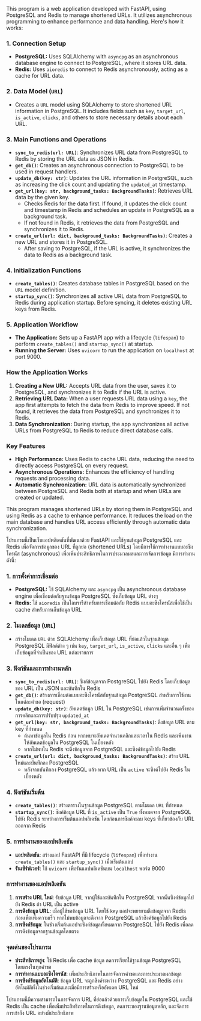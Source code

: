This program is a web application developed with FastAPI, using PostgreSQL and Redis to manage shortened URLs. It utilizes asynchronous programming to enhance performance and data handling. Here's how it works:

### 1. Connection Setup
- **PostgreSQL:** Uses SQLAlchemy with `asyncpg` as an asynchronous database engine to connect to PostgreSQL, where it stores URL data.
- **Redis:** Uses `aioredis` to connect to Redis asynchronously, acting as a cache for URL data.

### 2. Data Model (`URL`)
- Creates a `URL` model using SQLAlchemy to store shortened URL information in PostgreSQL. It includes fields such as `key`, `target_url`, `is_active`, `clicks`, and others to store necessary details about each URL.

### 3. Main Functions and Operations
- **`sync_to_redis(url: URL)`**: Synchronizes URL data from PostgreSQL to Redis by storing the URL data as JSON in Redis.
- **`get_db()`**: Creates an asynchronous connection to PostgreSQL to be used in request handlers.
- **`update_db(key: str)`**: Updates the URL information in PostgreSQL, such as increasing the click count and updating the `updated_at` timestamp.
- **`get_url(key: str, background_tasks: BackgroundTasks)`**: Retrieves URL data by the given key.
  - Checks Redis for the data first. If found, it updates the click count and timestamp in Redis and schedules an update in PostgreSQL as a background task.
  - If not found in Redis, it retrieves the data from PostgreSQL and synchronizes it to Redis.
- **`create_url(url: dict, background_tasks: BackgroundTasks)`**: Creates a new URL and stores it in PostgreSQL.
  - After saving to PostgreSQL, if the URL is active, it synchronizes the data to Redis as a background task.

### 4. Initialization Functions
- **`create_tables()`**: Creates database tables in PostgreSQL based on the `URL` model definition.
- **`startup_sync()`**: Synchronizes all active URL data from PostgreSQL to Redis during application startup. Before syncing, it deletes existing URL keys from Redis.

### 5. Application Workflow
- **The Application:** Sets up a FastAPI app with a lifecycle (`lifespan`) to perform `create_tables()` and `startup_sync()` at startup.
- **Running the Server:** Uses `uvicorn` to run the application on `localhost` at port 9000.

### How the Application Works
1. **Creating a New URL:** Accepts URL data from the user, saves it to PostgreSQL, and synchronizes it to Redis if the URL is active.
2. **Retrieving URL Data:** When a user requests URL data using a `key`, the app first attempts to fetch the data from Redis to improve speed. If not found, it retrieves the data from PostgreSQL and synchronizes it to Redis.
3. **Data Synchronization:** During startup, the app synchronizes all active URLs from PostgreSQL to Redis to reduce direct database calls.

### Key Features
- **High Performance:** Uses Redis to cache URL data, reducing the need to directly access PostgreSQL on every request.
- **Asynchronous Operations:** Enhances the efficiency of handling requests and processing data.
- **Automatic Synchronization:** URL data is automatically synchronized between PostgreSQL and Redis both at startup and when URLs are created or updated.

This program manages shortened URLs by storing them in PostgreSQL and using Redis as a cache to enhance performance. It reduces the load on the main database and handles URL access efficiently through automatic data synchronization.

โปรแกรมนี้เป็นเว็บแอปพลิเคชันที่พัฒนาด้วย FastAPI และใช้ฐานข้อมูล PostgreSQL และ Redis เพื่อจัดการข้อมูลของ URL ที่ถูกย่อ (shortened URLs) โดยมีการใช้การทำงานแบบอะซิงโครนัส (asynchronous) เพื่อเพิ่มประสิทธิภาพในการประมวลผลและการจัดการข้อมูล มีการทำงานดังนี้:

### 1. การตั้งค่าการเชื่อมต่อ
- **PostgreSQL:** ใช้ SQLAlchemy และ `asyncpg` เป็น asynchronous database engine เพื่อเชื่อมต่อกับฐานข้อมูล PostgreSQL ซึ่งเก็บข้อมูล URL ต่างๆ
- **Redis:** ใช้ `aioredis` เป็นไลบรารีสำหรับการเชื่อมต่อกับ Redis แบบอะซิงโครนัสเพื่อใช้เป็น cache สำหรับการเก็บข้อมูล URL

### 2. โมเดลข้อมูล (`URL`)
- สร้างโมเดล `URL` ด้วย SQLAlchemy เพื่อเก็บข้อมูล URL ที่ย่อแล้วในฐานข้อมูล PostgreSQL มีฟิลด์ต่าง ๆ เช่น `key`, `target_url`, `is_active`, `clicks` และอื่น ๆ เพื่อเก็บข้อมูลที่จำเป็นของ URL แต่ละรายการ

### 3. ฟังก์ชันและการทำงานหลัก
- **`sync_to_redis(url: URL)`**: ซิงค์ข้อมูลจาก PostgreSQL ไปยัง Redis โดยเก็บข้อมูลของ URL เป็น JSON และบันทึกใน Redis
- **`get_db()`**: สร้างการเชื่อมต่อแบบอะซิงโครนัสกับฐานข้อมูล PostgreSQL สำหรับการใช้งานในแต่ละคำขอ (request)
- **`update_db(key: str)`**: อัพเดตข้อมูล URL ใน PostgreSQL เช่นการเพิ่มจำนวนครั้งของการคลิกและการปรับปรุง `updated_at`
- **`get_url(key: str, background_tasks: BackgroundTasks)`**: ดึงข้อมูล URL ตาม key ที่กำหนด
  - ค้นหาข้อมูลใน Redis ก่อน หากพบจะอัพเดตจำนวนคลิกและเวลาใน Redis และเพิ่มงานให้อัพเดตข้อมูลใน PostgreSQL ในเบื้องหลัง
  - หากไม่พบใน Redis จะดึงข้อมูลจาก PostgreSQL และซิงค์ข้อมูลไปยัง Redis
- **`create_url(url: dict, background_tasks: BackgroundTasks)`**: สร้าง URL ใหม่และบันทึกลง PostgreSQL
  - หลังจากบันทึกลง PostgreSQL แล้ว หาก URL เป็น `active` จะซิงค์ไปยัง Redis ในเบื้องหลัง

### 4. ฟังก์ชันเริ่มต้น
- **`create_tables()`**: สร้างตารางในฐานข้อมูล PostgreSQL ตามโมเดล `URL` ที่กำหนด
- **`startup_sync()`**: ซิงค์ข้อมูล URL ที่ `is_active` เป็น `True` ทั้งหมดจาก PostgreSQL ไปยัง Redis ระหว่างการเริ่มต้นแอปพลิเคชัน โดยก่อนการซิงค์จะลบ keys ที่เกี่ยวข้องกับ URL ออกจาก Redis

### 5. การทำงานของแอปพลิเคชัน
- **แอปพลิเคชัน**: สร้างแอป FastAPI ที่มี lifecycle (`lifespan`) เพื่อทำงาน `create_tables()` และ `startup_sync()` เมื่อเริ่มต้นแอป
- **รันเซิร์ฟเวอร์**: ใช้ `uvicorn` เพื่อรันแอปพลิเคชันบน `localhost` พอร์ต 9000

### การทำงานของแอปพลิเคชัน
1. **การสร้าง URL ใหม่**: รับข้อมูล URL จากผู้ใช้และบันทึกใน PostgreSQL จากนั้นซิงค์ข้อมูลไปยัง Redis ถ้า URL เป็น active
2. **การดึงข้อมูล URL**: เมื่อผู้ใช้ขอข้อมูล URL โดยใช้ `key` แอปจะพยายามดึงข้อมูลจาก Redis ก่อนเพื่อเพิ่มความเร็ว หากไม่พบข้อมูลจะดึงจาก PostgreSQL แล้วซิงค์ข้อมูลไปยัง Redis
3. **การซิงค์ข้อมูล**: ในช่วงเริ่มต้นแอปจะซิงค์ข้อมูลทั้งหมดจาก PostgreSQL ไปยัง Redis เพื่อลดการดึงข้อมูลจากฐานข้อมูลโดยตรง

### จุดเด่นของโปรแกรม
- **ประสิทธิภาพสูง**: ใช้ Redis เพื่อ cache ข้อมูล ลดการเรียกใช้ฐานข้อมูล PostgreSQL โดยตรงในทุกคำขอ
- **การทำงานแบบอะซิงโครนัส**: เพิ่มประสิทธิภาพในการจัดการคำขอและการประมวลผลข้อมูล
- **การซิงค์ข้อมูลอัตโนมัติ**: ข้อมูล URL จะถูกซิงค์ระหว่าง PostgreSQL และ Redis อย่างอัตโนมัติทั้งในช่วงเริ่มต้นและเมื่อมีการสร้างหรืออัพเดต URL ใหม่

โปรแกรมนี้มีความสามารถในการจัดการ URL ที่ย่อแล้วด้วยการเก็บข้อมูลใน PostgreSQL และใช้ Redis เป็น cache เพื่อเพิ่มประสิทธิภาพในการดึงข้อมูล, ลดภาระของฐานข้อมูลหลัก, และจัดการการเข้าถึง URL อย่างมีประสิทธิภาพ